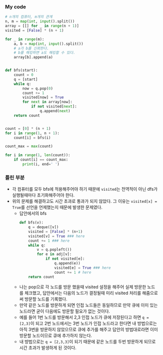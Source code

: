 ### My code
```python
# n개의 컴퓨터, m개의 관계
n, m = map(int, input().split())
array = [[] for _ in range(n + 1)]
visited = [False] * (n + 1)

for _ in range(m):
    a, b = map(int, input().split())
    # a가 b를 신뢰한다.
    # b를 해킹하면 a도 해킹할 수 있다.
    array[b].append(a)


def bfs(start):
    count = 0
    q = [start]
    while q:
        now = q.pop(0)
        count += 1
        visited[now] = True
        for next in array[now]:
            if not visited[next]:
                q.append(next)
    return count


count = [0] * (n + 1)
for i in range(1, n + 1):
    count[i] = bfs(i)

count_max = max(count)

for i in range(1, len(count)):
    if count[i] == count_max:
        print(i, end=' ')
```
### 틀린 부분
- 각 컴퓨터를 모두 bfs에 적용해주어야 하기 때문에 `visited`는 전역적이 아닌 dfs가 실행될때마다 초기화해주어야 한다.
- 위의 문제를 해결하고도 시간 초과로 통과가 되지 않았다. 그 이유는 `visited[x] = True`를 선언을 언제했는지 때문에 발생한 문제였다.
  - 답안에서의 bfs
    ```python
    def bfs(v):
        q = deque([v])
        visited = [False] * (n+1)
        visited[v] = True ### here
        count += 1 ### here
        while q:
            v = q.popleft())
            for e in adj[v]:
                if not visited[e]:
                    q.append(e))
                    visited[e] = True ### here
                    count += 1 # here
        return count
    ```
   - 나는 pop으로 각 노드를 방문 했을때 visited 설정을 해주어 실제 방문한 노드를 체크했고, 답안에서는 다음의 노드가 결정될때 미리 visited 처리를 해줌으로써 방문할 노드를 기록했다.
   - 만약 같은 노드를 방문하게 되면 인접 노드들은 동일하므로 만약 큐에 이미 있는 노드라면 굳이 다음에도 방문할 필요가 없는 것이다.
   - 예를 들어 1번 노드를 방문해서 2,3 인접 노드가 큐에 저장된다고 하면 `q = [2,3]`이 되고 2번 노드에서는 3번 노드가 인접 노드라고 한다면 내 방법으로는 아직 3번을 방문하지 않았으므로 큐에 추가를 해주고 답안의 방법대로라면 이미 방문할 노드이므로 큐에 추가하지 않는다.
   - 내 방법으로는 `q = [2,3,3]`이 되기 때문에 같은 노드를 두번 방문하게 되므로 시간 초과가 발생하게 된 것이다.